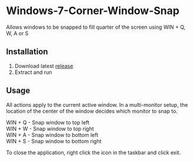 # Windows-7-Corner-Window-Snap
Allows windows to be snapped to fill quarter of the screen using WIN + Q, W, A or S

## Installation
1. Download latest [release](https://github.com/TomsonBoylett/Windows-7-Corner-Window-Snap/releases)
2. Extract and run

## Usage
All actions apply to the current active window. In a multi-monitor setup, the location of the center of the window decides which monitor to snap to.  
  
WIN + Q - Snap window to top left  
WIN + W - Snap window to top right  
WIN + A - Snap window to bottom left  
WIN + S - Snap window to bottom right  
  
To close the application, right click the icon in the taskbar and click exit.
